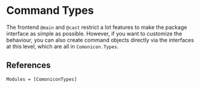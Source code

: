 # Command Types

The frontend `@main` and `@cast` restrict a lot features to make the package interface as simple as possible. However,
if you want to customize the behaviour, you can also create command objects directly via the interfaces at this level,
which are all in `Comonicon.Types`.

## References

```@autodocs
Modules = [ComoniconTypes]
```
